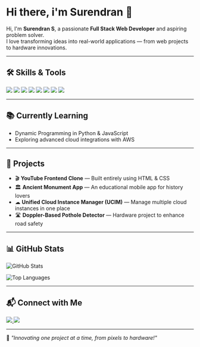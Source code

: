 # Hi there, i'm Surendran 👋

Hi, I'm **Surendran S**, a passionate **Full Stack Web Developer** and aspiring problem solver.  
I love transforming ideas into real-world applications — from web projects to hardware innovations.

---

## 🛠️ Skills & Tools
<p align="left">
  <img src="https://img.shields.io/badge/HTML5-E34F26?style=for-the-badge&logo=html5&logoColor=white" />
  <img src="https://img.shields.io/badge/CSS3-1572B6?style=for-the-badge&logo=css3&logoColor=white" />
  <img src="https://img.shields.io/badge/JavaScript-F7DF1E?style=for-the-badge&logo=javascript&logoColor=black" />
  <img src="https://img.shields.io/badge/Python-3776AB?style=for-the-badge&logo=python&logoColor=white" />
  <img src="https://img.shields.io/badge/Java-007396?style=for-the-badge&logo=java&logoColor=white" />
  <img src="https://img.shields.io/badge/AWS-232F3E?style=for-the-badge&logo=amazon-aws&logoColor=white" />
  <img src="https://img.shields.io/badge/Canva-00C4CC?style=for-the-badge&logo=canva&logoColor=white" />
  <img src="https://img.shields.io/badge/Git-F05032?style=for-the-badge&logo=git&logoColor=white" />
</p>

---

## 📚 Currently Learning
- Dynamic Programming in Python & JavaScript
- Exploring advanced cloud integrations with AWS

---

## 🚀 Projects
- 🎬 **YouTube Frontend Clone** — Built entirely using HTML & CSS  
- 🏛 **Ancient Monument App** — An educational mobile app for history lovers  
- ☁ **Unified Cloud Instance Manager (UCIM)** — Manage multiple cloud instances in one place  
- 🛣 **Doppler-Based Pothole Detector** — Hardware project to enhance road safety

---

## 📊 GitHub Stats
![GitHub Stats](https://github-readme-stats.vercel.app/api?username=suren0718&show_icons=true&theme=radical)

![Top Languages](https://github-readme-stats.vercel.app/api/top-langs/?username=suren0718&layout=compact&theme=radical)

---

## 📬 Connect with Me
<p align="left">
  <a href="https://www.linkedin.com/in/surendran-s-writer/" target="_blank">
    <img src="https://img.shields.io/badge/LinkedIn-Surendran%20S-blue?style=for-the-badge&logo=linkedin" />
  </a>
  <a href="mailto:surendransivakumar2004@gmail.com">
    <img src="https://img.shields.io/badge/Email-surendransivakumar2004%40gmail.com-red?style=for-the-badge&logo=gmail&logoColor=white" />
  </a>
</p>

---
🌟 *"Innovating one project at a time, from pixels to hardware!"*
